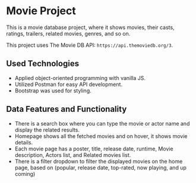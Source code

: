 # Movie Project
This is a movie database project, where it shows movies, their casts, ratings, trailers, related movies, genres, and so on.

This project uses The Movie DB API: `https://api.themoviedb.org/3`.

## Used Technologies
* Applied object-oriented programming with vanilla JS.
* Utilized Postman for easy API development.
* Bootstrap was used for styling.

## Data Features and Functionality 
* There is a search box where you can type the movie or actor name and display the
related results.
* Homepage shows all the fetched movies and on hover, it shows movie details. 
* Each movie page has a poster, title, release date, runtime, Movie description, Actors list, and Related movies list. 
* There is a filter dropdown to filter the displayed movies on the home page, based on (popular, release date, top-rated, now playing, and up coming) 
